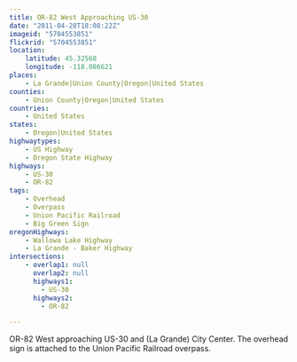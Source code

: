 ```yaml
---
title: OR-82 West Approaching US-30
date: "2011-04-28T18:08:22Z"
imageid: "5704553851"
flickrid: "5704553851"
location:
    latitude: 45.32568
    longitude: -118.086621
places:
    - La Grande|Union County|Oregon|United States
counties:
    - Union County|Oregon|United States
countries:
    - United States
states:
    - Oregon|United States
highwaytypes:
    - US Highway
    - Oregon State Highway
highways:
    - US-30
    - OR-82
tags:
    - Overhead
    - Overpass
    - Union Pacific Railroad
    - Big Green Sign
oregonHighways:
    - Wallowa Lake Highway
    - La Grande - Baker Highway
intersections:
    - overlap1: null
      overlap2: null
      highways1:
        - US-30
      highways2:
        - OR-82

---
```

OR-82 West approaching US-30 and (La Grande) City Center.  The overhead sign is attached to the Union Pacific Railroad overpass.
